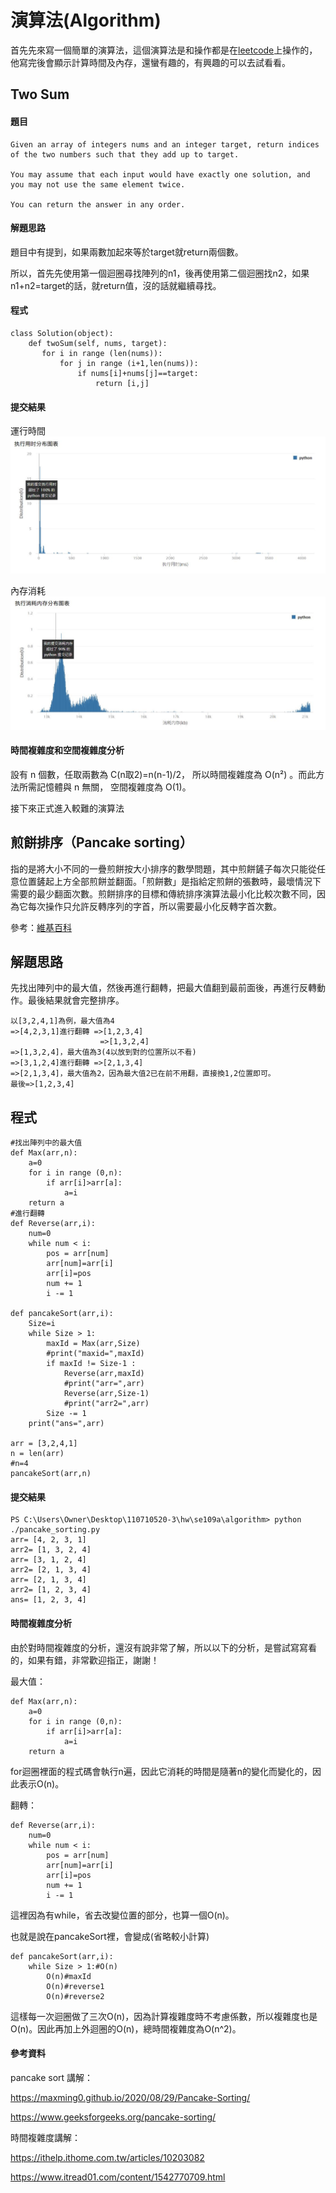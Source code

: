 # 演算法(Algorithm)
首先先來寫一個簡單的演算法，這個演算法是和操作都是在[leetcode](https://leetcode.com/explore/)上操作的，他寫完後會顯示計算時間及內存，還蠻有趣的，有興趣的可以去試看看。
## Two Sum
#### 題目
```
Given an array of integers nums and an integer target, return indices of the two numbers such that they add up to target.

You may assume that each input would have exactly one solution, and you may not use the same element twice.

You can return the answer in any order.
```
#### 解題思路
題目中有提到，如果兩數加起來等於target就return兩個數。

所以，首先先使用第一個迴圈尋找陣列的n1，後再使用第二個迴圈找n2，如果n1+n2=target的話，就return值，沒的話就繼續尋找。
#### 程式
```
class Solution(object):
    def twoSum(self, nums, target):
       for i in range (len(nums)):
           for j in range (i+1,len(nums)):
               if nums[i]+nums[j]==target:
                   return [i,j]
```
#### 提交結果
運行時間
<img src="https://github.com/syuan0327/se109a/blob/master/algorithm/1.JPG">

內存消耗
<img src="https://github.com/syuan0327/se109a/blob/master/algorithm/2.JPG">

#### 時間複雜度和空間複雜度分析
設有 n 個數，任取兩數為 C(n取2)=n(n-1)/2， 所以時間複雜度為 O(n²) 。而此方法所需記憶體與 n 無關， 空間複雜度為 O(1)。


接下來正式進入較難的演算法
## 煎餅排序（Pancake sorting）

指的是將大小不同的一疊煎餅按大小排序的數學問題，其中煎餅鏟子每次只能從任意位置鏟起上方全部煎餅並翻面。「煎餅數」是指給定煎餅的張數時，最壞情況下需要的最少翻面次數。煎餅排序的目標和傳統排序演算法最小化比較次數不同，因為它每次操作只允許反轉序列的字首，所以需要最小化反轉字首次數。

參考：[維基百科](https://zh.wikipedia.org/wiki/%E7%85%8E%E9%A4%85%E6%8E%92%E5%BA%8F)

## 解題思路
先找出陣列中的最大值，然後再進行翻轉，把最大值翻到最前面後，再進行反轉動作。最後結果就會完整排序。
```
以[3,2,4,1]為例，最大值為4
=>[4,2,3,1]進行翻轉 =>[1,2,3,4]
                    =>[1,3,2,4]
=>[1,3,2,4]，最大值為3(4以放到對的位置所以不看)
=>[3,1,2,4]進行翻轉 =>[2,1,3,4]
=>[2,1,3,4]，最大值為2，因為最大值2已在前不用翻，直接換1,2位置即可。
最後=>[1,2,3,4]
```
## 程式
```
#找出陣列中的最大值
def Max(arr,n):
    a=0
    for i in range (0,n):
        if arr[i]>arr[a]:
            a=i
    return a
#進行翻轉
def Reverse(arr,i):
    num=0
    while num < i:
        pos = arr[num]
        arr[num]=arr[i]
        arr[i]=pos
        num += 1
        i -= 1

def pancakeSort(arr,i):
    Size=i
    while Size > 1:
        maxId = Max(arr,Size)
        #print("maxid=",maxId)
        if maxId != Size-1 :
            Reverse(arr,maxId)
            #print("arr=",arr)
            Reverse(arr,Size-1)
            #print("arr2=",arr)
        Size -= 1
    print("ans=",arr)
    
arr = [3,2,4,1]
n = len(arr)
#n=4
pancakeSort(arr,n)

```
#### 提交結果
```
PS C:\Users\Owner\Desktop\110710520-3\hw\se109a\algorithm> python ./pancake_sorting.py
arr= [4, 2, 3, 1]
arr2= [1, 3, 2, 4]
arr= [3, 1, 2, 4]
arr2= [2, 1, 3, 4]
arr= [2, 1, 3, 4]
arr2= [1, 2, 3, 4]
ans= [1, 2, 3, 4]
```
#### 時間複雜度分析
由於對時間複雜度的分析，還沒有說非常了解，所以以下的分析，是嘗試寫寫看的，如果有錯，非常歡迎指正，謝謝！

最大值：
```
def Max(arr,n):
    a=0
    for i in range (0,n):
        if arr[i]>arr[a]:
            a=i
    return a
```
for迴圈裡面的程式碼會執行n遍，因此它消耗的時間是隨著n的變化而變化的，因此表示O(n)。

翻轉：
```
def Reverse(arr,i):
    num=0
    while num < i:
        pos = arr[num]
        arr[num]=arr[i]
        arr[i]=pos
        num += 1
        i -= 1
```
這裡因為有while，省去改變位置的部分，也算一個O(n)。

也就是說在pancakeSort裡，會變成(省略較小計算)
```
def pancakeSort(arr,i):
    while Size > 1:#O(n)
        O(n)#maxId
        O(n)#reverse1
        O(n)#reverse2
```
這樣每一次迴圈做了三次O(n)，因為計算複雜度時不考慮係數，所以複雜度也是O(n)。因此再加上外迴圈的O(n)，總時間複雜度為O(n^2)。

#### 參考資料
pancake sort 講解：

https://maxming0.github.io/2020/08/29/Pancake-Sorting/

https://www.geeksforgeeks.org/pancake-sorting/

時間複雜度講解：

https://ithelp.ithome.com.tw/articles/10203082

https://www.itread01.com/content/1542770709.html
